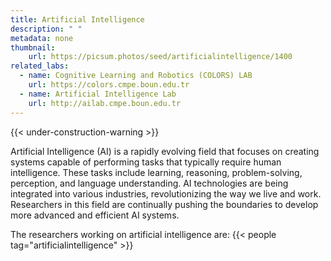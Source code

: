 ```yaml
---
title: Artificial Intelligence
description: " "
metadata: none
thumbnail: 
    url: https://picsum.photos/seed/artificialintelligence/1400
related_labs:
  - name: Cognitive Learning and Robotics (COLORS) LAB
    url: https://colors.cmpe.boun.edu.tr
  - name: Artificial Intelligence Lab
    url: http://ailab.cmpe.boun.edu.tr
---
```


{{< under-construction-warning >}}

Artificial Intelligence (AI) is a rapidly evolving field that focuses on creating systems capable of performing tasks that typically require human intelligence. These tasks include learning, reasoning, problem-solving, perception, and language understanding. AI technologies are being integrated into various industries, revolutionizing the way we live and work. Researchers in this field are continually pushing the boundaries to develop more advanced and efficient AI systems.

The researchers working on artificial intelligence are:
{{< people tag="artificialintelligence" >}}
